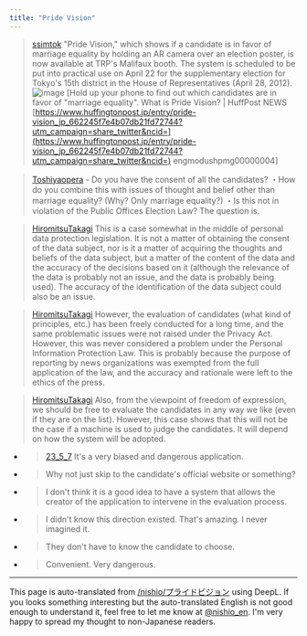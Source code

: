 ```yaml
---
title: "Pride Vision"
---
```


> [ssimtok](https://twitter.com/ssimtok/status/1781661465780601238) "Pride Vision," which shows if a candidate is in favor of marriage equality by holding an AR camera over an election poster, is now available at TRP's Malifaux booth. The system is scheduled to be put into practical use on April 22 for the supplementary election for Tokyo's 15th district in the House of Representatives (April 28, 2012).
>  ![image](https://gyazo.com/fcc969c0fdd4279791d13551d2db34a0/thumb/1000)
> [Hold up your phone to find out which candidates are in favor of "marriage equality". What is Pride Vision? | HuffPost NEWS [https://www.huffingtonpost.jp/entry/pride-vision_jp_662245f7e4b07db21fd72744?utm_campaign=share_twitter&ncid=](https://www.huffingtonpost.jp/entry/pride-vision_jp_662245f7e4b07db21fd72744?utm_campaign=share_twitter&ncid=) engmodushpmg00000004]

> [Toshiyaopera](https://twitter.com/Toshiyaopera/status/1781686177097269721) - Do you have the consent of all the candidates?
>  ・How do you combine this with issues of thought and belief other than marriage equality? (Why? Only marriage equality?)
>  ・Is this not in violation of the Public Offices Election Law?
>  The question is.


> [HiromitsuTakagi](https://twitter.com/HiromitsuTakagi/status/1782036539801002307) This is a case somewhat in the middle of personal data protection legislation. It is not a matter of obtaining the consent of the data subject, nor is it a matter of acquiring the thoughts and beliefs of the data subject, but a matter of the content of the data and the accuracy of the decisions based on it (although the relevance of the data is probably not an issue, and the data is probably being used). The accuracy of the identification of the data subject could also be an issue.

> [HiromitsuTakagi](https://twitter.com/HiromitsuTakagi/status/1782038952670847318) However, the evaluation of candidates (what kind of principles, etc.) has been freely conducted for a long time, and the same problematic issues were not raised under the Privacy Act. However, this was never considered a problem under the Personal Information Protection Law. This is probably because the purpose of reporting by news organizations was exempted from the full application of the law, and the accuracy and rationale were left to the ethics of the press.

> [HiromitsuTakagi](https://twitter.com/HiromitsuTakagi/status/1782040617289499037) Also, from the viewpoint of freedom of expression, we should be free to evaluate the candidates in any way we like (even if they are on the list). However, this case shows that this will not be the case if a machine is used to judge the candidates. It will depend on how the system will be adopted.
- > [23_5_7](https://twitter.com/23_5_7/status/1781669653812752703) It's a very biased and dangerous application.
- >  Why not just skip to the candidate's official website or something?
- >  I don't think it is a good idea to have a system that allows the creator of the application to intervene in the evaluation process.
- >  I didn't know this direction existed. That's amazing. I never imagined it.
- >  They don't have to know the candidate to choose.
- >  Convenient. Very dangerous.

---
This page is auto-translated from [/nishio/プライドビジョン](https://scrapbox.io/nishio/プライドビジョン) using DeepL. If you looks something interesting but the auto-translated English is not good enough to understand it, feel free to let me know at [@nishio_en](https://twitter.com/nishio_en). I'm very happy to spread my thought to non-Japanese readers.